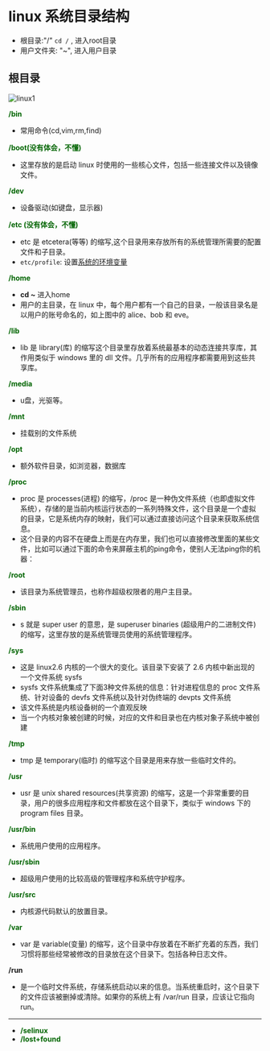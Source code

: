 # linux 系统目录结构

- 根目录:"/" `cd /` , 进入root目录
- 用户文件夹: "~", 进入用户目录

## 根目录

![linux1](Linux目录结构.png)

**<font color = "darkgreen">/bin</font>**

- 常用命令(cd,vim,rm,find)

**<font color = "darkgreen">/boot(没有体会，不懂)</font>**

- 这里存放的是启动 linux 时使用的一些核心文件，包括一些连接文件以及镜像文件。

**<font color = "darkgreen">/dev</font>**  

- 设备驱动(如键盘，显示器)

**<font color = "darkgreen">/etc (没有体会，不懂)</font>**  

- etc 是 etcetera(等等) 的缩写,这个目录用来存放所有的系统管理所需要的配置文件和子目录。
- `etc/profile`: 设置[系统的环境变量](Linux_System_Environment.md)

**<font color = "darkgreen">/home</font>**

- **cd ~** 进入home
- 用户的主目录，在 linux 中，每个用户都有一个自己的目录，一般该目录名是以用户的账号命名的，如上图中的 alice、bob 和 eve。

**<font color = "darkgreen">/lib</font>**  

- lib 是 library(库) 的缩写这个目录里存放着系统最基本的动态连接共享库，其作用类似于 windows 里的 dll 文件。几乎所有的应用程序都需要用到这些共享库。

**<font color = "darkgreen">/media</font>**

- u盘，光驱等。

**<font color = "darkgreen">/mnt</font>**  

-  挂载别的文件系统

**<font color = "darkgreen">/opt</font>**  

- 额外软件目录，如浏览器，数据库

**<font color = "darkgreen">/proc</font>**  

- proc 是 processes(进程) 的缩写，/proc 是一种伪文件系统（也即虚拟文件系统），存储的是当前内核运行状态的一系列特殊文件，这个目录是一个虚拟的目录，它是系统内存的映射，我们可以通过直接访问这个目录来获取系统信息。  
- 这个目录的内容不在硬盘上而是在内存里，我们也可以直接修改里面的某些文件，比如可以通过下面的命令来屏蔽主机的ping命令，使别人无法ping你的机器：

**<font color = "darkgreen">/root</font>**  

- 该目录为系统管理员，也称作超级权限者的用户主目录。

**<font color = "darkgreen">/sbin</font>**  

- s 就是 super user 的意思，是 superuser binaries (超级用户的二进制文件) 的缩写，这里存放的是系统管理员使用的系统管理程序。

**<font color = "darkgreen">/sys</font>**

- 这是 linux2.6 内核的一个很大的变化。该目录下安装了 2.6 内核中新出现的一个文件系统 sysfs
- sysfs 文件系统集成了下面3种文件系统的信息：针对进程信息的 proc 文件系统、针对设备的 devfs 文件系统以及针对伪终端的 devpts 文件系统
- 该文件系统是内核设备树的一个直观反映
- 当一个内核对象被创建的时候，对应的文件和目录也在内核对象子系统中被创建

**<font color = "darkgreen">/tmp</font>**  

- tmp 是 temporary(临时) 的缩写这个目录是用来存放一些临时文件的。

**<font color = "darkgreen">/usr</font>**  

- usr 是 unix shared resources(共享资源) 的缩写，这是一个非常重要的目录，用户的很多应用程序和文件都放在这个目录下，类似于 windows 下的 program files 目录。

**<font color = "darkgreen">/usr/bin</font>**  

- 系统用户使用的应用程序。

**<font color = "darkgreen">/usr/sbin</font>**  

- 超级用户使用的比较高级的管理程序和系统守护程序。

**<font color = "darkgreen">/usr/src</font>**  

- 内核源代码默认的放置目录。

**<font color = "darkgreen">/var</font>**  

- var 是 variable(变量) 的缩写，这个目录中存放着在不断扩充着的东西，我们习惯将那些经常被修改的目录放在这个目录下。包括各种日志文件。

**/run**

- 是一个临时文件系统，存储系统启动以来的信息。当系统重启时，这个目录下的文件应该被删掉或清除。如果你的系统上有 /var/run 目录，应该让它指向 run。

***

- **<font color = "darkgreen">/selinux</font>**  
- **<font color = "darkgreen">/lost+found</font>**  